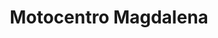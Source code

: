 ---
title: "Motocentro Magdalena"
url: /ayacucho/motocentro-magdalena-jiron-untiveros/
shop: reparación de automóviles
---